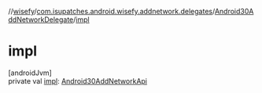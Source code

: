 //[wisefy](../../../index.md)/[com.isupatches.android.wisefy.addnetwork.delegates](../index.md)/[Android30AddNetworkDelegate](index.md)/[impl](impl.md)

# impl

[androidJvm]\
private val [impl](impl.md): [Android30AddNetworkApi](../-android30-add-network-api/index.md)

